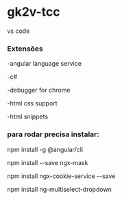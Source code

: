# gk2v-tcc

vs code

### Extensões

-angular language service

-c#

-debugger for chrome

-html css support

-html snippets

### <b>para rodar precisa instalar:</b>

npm install -g @angular/cli

npm install --save ngx-mask

npm install ngx-cookie-service --save

npm install ng-multiselect-dropdown
